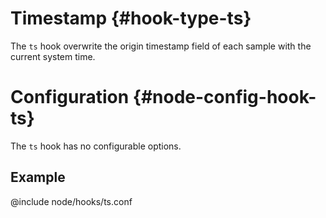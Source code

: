 # Timestamp {#hook-type-ts}

The `ts` hook overwrite the origin timestamp field of each sample with the current system time.

# Configuration {#node-config-hook-ts}

The `ts` hook has no configurable options.

## Example

@include node/hooks/ts.conf
